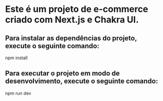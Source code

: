 


# Este é um projeto de e-commerce criado com Next.js e Chakra UI. 

## Para instalar as dependências do projeto, execute o seguinte comando:

npm install

## Para executar o projeto em modo de desenvolvimento, execute o seguinte comando:

npm run dev


